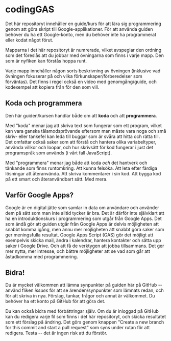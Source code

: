 # codingGAS
Det här repositoryt innehåller en guide/kurs för att lära sig programmering genom att göra skript till Google-applikationer. För att använda guiden behöver du ha ett Google-konto, men du behöver inte ha programmerat eller kodat något förut.

Mapparna i det här repositoryt är numrerade, vilket avspeglar den ordning som det föreslås att du jobbar med övningarna som finns i varje mapp. Den som är nyfiken kan förstås hoppa runt.

Varje mapp innehåller någon sorts beskrivning av övningen (inklusive vad övningen fokuserar på och vilka förkunskaper/förberedelser som förväntas). Det finns i regel också en video med genomgång/guide, och kodexempel att kopiera från för den som vill.

## Koda och programmera
Den här guiden/kursen handlar både om att **koda** och att **programmera**.

Med "koda" menar jag att skriva text som fungerar som ett program, vilket kan vara ganska tålamodsprövande eftersom man måste vara noga och små skriv- eller tankefel kan leda till buggar som är svåra att hitta och rätta till. Det omfattar också saker som att förstå och hantera olika variabeltyper, använda villkor och loopar, och hur skrivsätt för kod fungerar i just det programspråk som används (i vårt fall JavaScript).

Med "programmera" menar jag både att koda _och_ det hantverk och tänkande som finns runtomkring. Att kunna felsöka. Att leta efter färdiga lösningar att återanvända. Att skriva kommentarer i sin kod. Att bygga kod på ett smart och återanvändbart sätt. Med mera.

## Varför Google Apps?
Google är en digital jätte som samlar in data om användare och använder dem på sätt som man inte alltid tycker är bra. Det är därför inte självklart att ha en introduktionskurs i programmering som utgår från Google Apps. Det som ändå gör att guiden utgår från Google Apps är delvis möjligheten att snabbt komma igång, men ännu mer möjligheten att snabbt göra saker som ger meningsfulla resultat. Google Apps Script (GAS) gör det möjligt att exempelvis skicka mail, ändra i kalendrar, hantera kontakter och sätta upp saker i Google Drive. Och att få de verktygen att jobba tillsammans. Det ger mer nytta, mer intresse, och bättre möjligheter att se vad som går att åstadkomma med programmering.

## Bidra!
Du är mycket välkommen att lämna synpunkter på guiden här på GitHub -- använd fliken *issues* för att se ärenden/synpunkter som lämnats redan, och för att skriva in nya. Förslag, tankar, frågor och annat är välkommet. Du behöver ha ett konto på GitHub för att göra det.

Du kan också bidra med förbättringar själv. Om du är inloggad på GitHub kan du redigera varje fil som finns i det här repositoryt, och skicka resultatet som ett förslag på ändring. Det görs genom knappen "Create a new branch for this commit and start a pull request" som syns under rutan för att redigera. Testa -- det är ingen risk att du förstör.
